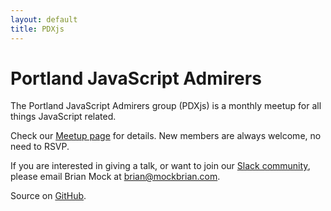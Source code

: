 ```yaml
---
layout: default
title: PDXjs
---
```


# Portland JavaScript Admirers

The Portland JavaScript Admirers group (PDXjs) is a monthly meetup for all things JavaScript related.

Check our [Meetup page][1] for details. New members are always welcome, no need to RSVP.

If you are interested in giving a talk, or want to join our [Slack community][3], please email Brian Mock at <brian@mockbrian.com>.

Source on [GitHub][4].

[1]: http://www.meetup.com/Portland-JavaScript-Admirers/
[2]: https://twitter.com/pdxjs
[3]: https://pdxjs.slack.com/
[4]: https://github.com/pdxjs/pdxjs.github.com
